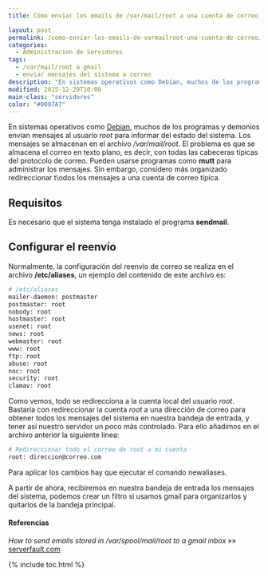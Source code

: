 ```yaml
---
title: Cómo enviar los emails de /var/mail/root a una cuenta de correo

layout: post
permalink: /como-enviar-los-emails-de-varmailroot-una-cuenta-de-correo/
categories:
  - Administracion de Servidores
tags:
  - /var/mail/root a gmail
  - enviar mensajes del sistema a correo
description: "En sistemas operativos como Debian, muchos de los programas y demonios envían mensajes al usuario root para informar del estado del sistema. Los mensajes se almacenan en el archivo /var/mail/root. El problema es que se almacena el correo en texto plano, es decir, con todas las cabeceras típicas del protocolo de correo. Pueden usarse programas como mutt para administrar los mensajes. Sin embargo, considero más organizado redireccionar todos los mensajes a una cuenta de correo típica."
modified: 2015-12-29T10:00
main-class: "servidores"
color: "#0097A7"
---
```


En sistemas operativos como <a href="https://elbauldelprogramador.com/?s=debian">Debian</a>, muchos de los programas y demonios envían mensajes al usuario <em>root</em> para informar del estado del sistema. Los mensajes se almacenan en el archivo <em>/var/mail/root</em>. El problema es que se almacena el correo en texto plano, es decir, con todas las cabeceras típicas del protocolo de correo. Pueden usarse programas como <strong>mutt</strong> para administrar los mensajes. Sin embargo, considero más organizado redireccionar t\odos los mensajes a una cuenta de correo típica.

<!--ad-->

## Requisitos

Es necesario que el sistema tenga instalado el programa **sendmail**.

## Configurar el reenvío

Normalmente, la configuración del reenvío de correo se realiza en el archivo **/etc/aliases**, un ejemplo del contenido de este archivo es:

```bash
# /etc/aliases
mailer-daemon: postmaster
postmaster: root
nobody: root
hostmaster: root
usenet: root
news: root
webmaster: root
www: root
ftp: root
abuse: root
noc: root
security: root
clamav: root

```

Como vemos, todo se redirecciona a la cuenta local del usuario *root*. Bastaría con redireccionar la cuenta *root* a una dirección de correo para obtener todos los mensajes del sistema en nuestra bandeja de entrada, y tener así nuestro servidor un poco más controlado. Para ello añadimos en el archivo anterior la siguiente línea:

```bash
# Redireccionar todo el correo de root a mi cuenta
root: direccion@correo.com

```

Para aplicar los cambios hay que ejecutar el comando <span class="highlight style-2">newaliases</span>.

A partir de ahora, recibiremos en nuestra bandeja de entrada los mensajes del sistema, podemos crear un filtro si usamos gmail para organizarlos y quitarlos de la bandeja principal.

#### Referencias

*How to send emails stored in /var/spool/mail/root to a gmail inbox* »» <a href="http://serverfault.com/questions/554922/how-to-send-emails-stored-in-var-spool-mail-root-to-a-gmail-inboxbr/" target="_blank">serverfault.com</a>



{% include toc.html %}
